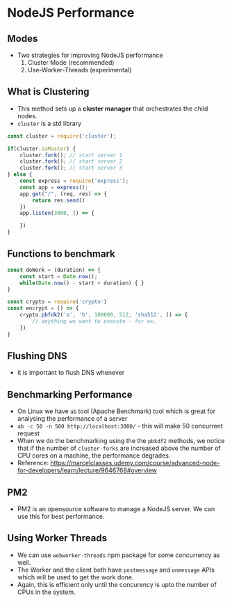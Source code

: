 # NodeJS Performance

## Modes
- Two strategies for improving NodeJS performance
    1. Cluster Mode (recommended) 
    1. Use-Worker-Threads (experimental) 

## What is Clustering
- This method sets up a **cluster manager** that orchestrates the child nodes.
- `cluster` is a std library
```js
const cluster = require('cluster');

if(cluster.isMaster) {
    cluster.fork(); // start server 1
    cluster.fork(); // start server 2
    cluster.fork(); // start server 3
} else {
    const express = require('express');
    const app = express();
    app.get("/", (req, res) => {
        return res.send()
    })
    app.listen(3000, () => {

    })
}
```

## Functions to benchmark
```js
const doWork = (duration) => {
    const start = Date.now();
    while(Date.now() - start < duration) { } 
}

const crypto = require('crypto')
const encrypt = () => {
    crypto.pbfdk2('a', 'b', 100000, 512, 'sha512', () => {
        // anything we want to execute - for ex. 
    })
}
```

## Flushing DNS
- it is important to flush DNS whenever

## Benchmarking Performance
- On Linux we have `ab` tool (Apache Benchmark) tool which is great for analysing the performance of a server
- `ab -c 50 -n 500 http://localhost:3000/` - this will make 50 concurrent request 
- When we do the benchmarking using the the `pbkdf2` methods, we notice that if the number of `cluster-forks` are increased above the number of CPU cores on a machine, the performance degrades.
- Reference: https://marcelclasses.udemy.com/course/advanced-node-for-developers/learn/lecture/9646768#overview

## PM2
- PM2 is an opensource software to manage a NodeJS server.  We can use this for best performance.

## Using Worker Threads
- We can use `webworker-threads` npm package for some concurrency as well.
- The Worker and the client both have `postmessage` and `onmessage` APIs which will be used to get the work done.
- Again, this is efficient only until the concurency is upto the number of CPUs in the system.


